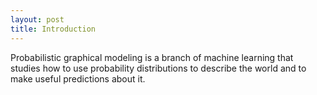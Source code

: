```yaml
---
layout: post
title: Introduction
---
```

Probabilistic graphical modeling is a branch of machine learning that studies how to use probability distributions to describe the world and to make useful predictions about it.